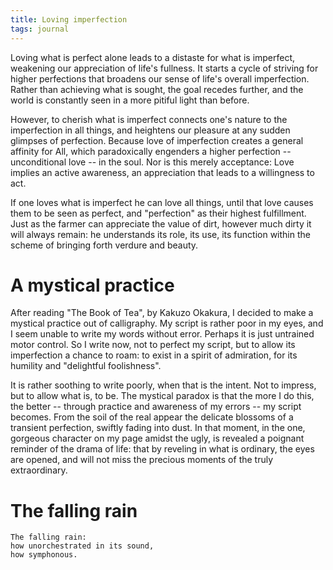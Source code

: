 ```yaml
---
title: Loving imperfection
tags: journal
---
```


Loving what is perfect alone leads to a distaste for what is imperfect,
weakening our appreciation of life's fullness.  It starts a cycle of
striving for higher perfections that broadens our sense of life's
overall imperfection.  Rather than achieving what is sought, the goal
recedes further, and the world is constantly seen in a more pitiful
light than before.

However, to cherish what is imperfect connects one's nature to the
imperfection in all things, and heightens our pleasure at any sudden
glimpses of perfection.  Because love of imperfection creates a general
affinity for All, which paradoxically engenders a higher perfection --
unconditional love -- in the soul.  Nor is this merely acceptance: Love
implies an active awareness, an appreciation that leads to a willingness
to act.

If one loves what is imperfect he can love all things, until that love
causes them to be seen as perfect, and "perfection" as their highest
fulfillment.  Just as the farmer can appreciate the value of dirt,
however much dirty it will always remain: he understands its role, its
use, its function within the scheme of bringing forth verdure and
beauty.

# A mystical practice

After reading "The Book of Tea", by Kakuzo Okakura, I decided to make a
mystical practice out of calligraphy.  My script is rather poor in my
eyes, and I seem unable to write my words without error.  Perhaps it is
just untrained motor control.  So I write now, not to perfect my script,
but to allow its imperfection a chance to roam: to exist in a spirit of
admiration, for its humility and "delightful foolishness".

It is rather soothing to write poorly, when that is the intent.  Not to
impress, but to allow what is, to be.  The mystical paradox is that the
more I do this, the better -- through practice and awareness of my
errors -- my script becomes.  From the soil of the real appear the
delicate blossoms of a transient perfection, swiftly fading into dust.
In that moment, in the one, gorgeous character on my page amidst the
ugly, is revealed a poignant reminder of the drama of life: that by
reveling in what is ordinary, the eyes are opened, and will not miss the
precious moments of the truly extraordinary.

# The falling rain

    The falling rain:
    how unorchestrated in its sound,
    how symphonous.


